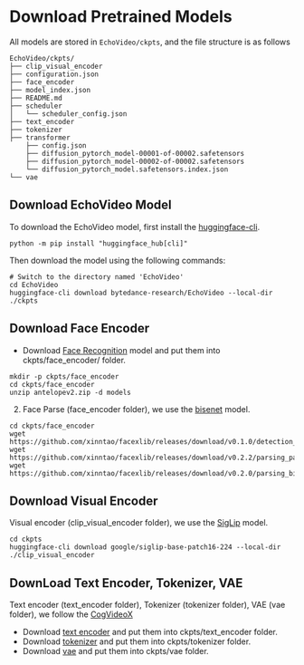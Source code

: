 # Download Pretrained Models

All models are stored in `EchoVideo/ckpts`, and the file structure is as follows
```shell
EchoVideo/ckpts/
├── clip_visual_encoder
├── configuration.json
├── face_encoder
├── model_index.json
├── README.md
├── scheduler
│   └── scheduler_config.json
├── text_encoder
├── tokenizer
├── transformer
    ├── config.json
    ├── diffusion_pytorch_model-00001-of-00002.safetensors
    ├── diffusion_pytorch_model-00002-of-00002.safetensors
    └── diffusion_pytorch_model.safetensors.index.json
└── vae
```

## Download EchoVideo Model
To download the EchoVideo model, first install the [huggingface-cli](https://huggingface.co/docs/huggingface_hub/guides/cli).

```shell
python -m pip install "huggingface_hub[cli]"
```

Then download the model using the following commands:

```shell
# Switch to the directory named 'EchoVideo'
cd EchoVideo
huggingface-cli download bytedance-research/EchoVideo --local-dir ./ckpts
```

## Download Face Encoder

- Download [Face Recognition](https://drive.google.com/file/d/18wEUfMNohBJ4K3Ly5wpTejPfDzp-8fI8/view?usp=sharing) model and put them into ckpts/face_encoder/ folder.

```shell
mkdir -p ckpts/face_encoder
cd ckpts/face_encoder
unzip antelopev2.zip -d models
```

2. Face Parse (face_encoder folder), we use the [bisenet](https://huggingface.co/BestWishYsh/ConsisID-preview/resolve/main/face_encoder/parsing_bisenet.pth) model.

```shell
cd ckpts/face_encoder
wget https://github.com/xinntao/facexlib/releases/download/v0.1.0/detection_Resnet50_Final.pth
wget https://github.com/xinntao/facexlib/releases/download/v0.2.2/parsing_parsenet.pth
wget https://github.com/xinntao/facexlib/releases/download/v0.2.0/parsing_bisenet.pth

```

## Download Visual Encoder

Visual encoder (clip_visual_encoder folder), we use the [SigLip](https://huggingface.co/google/siglip-base-patch16-224) model.

```shell
cd ckpts
huggingface-cli download google/siglip-base-patch16-224 --local-dir ./clip_visual_encoder
```

## DownLoad Text Encoder, Tokenizer, VAE

Text encoder (text_encoder folder), Tokenizer (tokenizer folder), VAE (vae folder), we follow the [CogVideoX](https://huggingface.co/THUDM/CogVideoX-5b)

- Download [text encoder](https://huggingface.co/THUDM/CogVideoX-5b/tree/main/text_encoder) and put them into ckpts/text_encoder folder.
- Download [tokenizer](https://huggingface.co/THUDM/CogVideoX-5b/tree/main/tokenizer) and put them into ckpts/tokenizer folder.
- Download [vae](https://huggingface.co/THUDM/CogVideoX-5b/tree/main/vae) and put them into ckpts/vae folder.
